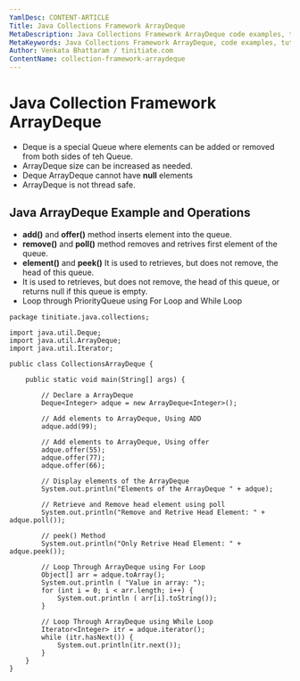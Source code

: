 ```yaml
---
YamlDesc: CONTENT-ARTICLE
Title: Java Collections Framework ArrayDeque
MetaDescription: Java Collections Framework ArrayDeque code examples, tutorials
MetaKeywords: Java Collections Framework ArrayDeque, code examples, tutorials
Author: Venkata Bhattaram / tinitiate.com
ContentName: collection-framework-arraydeque
---
```


# Java Collection Framework ArrayDeque
* Deque is a special Queue where elements can be added or removed from both 
  sides of teh Queue.
* ArrayDeque size can be increased as needed.
* Deque ArrayDeque cannot have **null** elements
* ArrayDeque is not thread safe.

## Java ArrayDeque Example and Operations
* **add()**	and **offer()** method inserts element into the queue.
* **remove()** and **poll()** method removes and retrives first element of
   the queue.
* **element()** and **peek()** It is used to retrieves, but does not remove, 
  the head of this queue.
*  It is used to retrieves, but does not remove, the head of this queue, or 
   returns null if this queue is empty.
* Loop through PriorityQueue using For Loop and While Loop
```
package tinitiate.java.collections;

import java.util.Deque;
import java.util.ArrayDeque;
import java.util.Iterator;

public class CollectionsArrayDeque {

    public static void main(String[] args) {

        // Declare a ArrayDeque
        Deque<Integer> adque = new ArrayDeque<Integer>();

        // Add elements to ArrayDeque, Using ADD
        adque.add(99);

        // Add elements to ArrayDeque, Using offer
        adque.offer(55);
        adque.offer(77);
        adque.offer(66);

        // Display elements of the ArrayDeque
        System.out.println("Elements of the ArrayDeque " + adque);

        // Retrieve and Remove head element using poll
        System.out.println("Remove and Retrive Head Element: " + adque.poll());

        // peek() Method 
        System.out.println("Only Retrive Head Element: " + adque.peek());

        // Loop Through ArrayDeque using For Loop
        Object[] arr = adque.toArray();
        System.out.println ( "Value in array: ");
        for (int i = 0; i < arr.length; i++) {
            System.out.println ( arr[i].toString());
        }

        // Loop Through ArrayDeque using While Loop
        Iterator<Integer> itr = adque.iterator();
        while (itr.hasNext()) {
            System.out.println(itr.next());
        }    
    }
}
```
